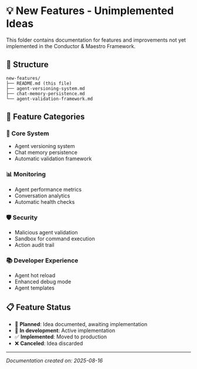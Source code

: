 # 💡 New Features - Unimplemented Ideas

This folder contains documentation for features and improvements not yet implemented in the Conductor & Maestro Framework.

## 📁 **Structure**

```
new-features/
├── README.md (this file)
├── agent-versioning-system.md
├── chat-memory-persistence.md
└── agent-validation-framework.md
```

## 🎯 **Feature Categories**

### **🔧 Core System**
- Agent versioning system
- Chat memory persistence
- Automatic validation framework

### **📊 Monitoring**
- Agent performance metrics
- Conversation analytics
- Automatic health checks

### **🛡️ Security**
- Malicious agent validation
- Sandbox for command execution
- Action audit trail

### **📚 Developer Experience**
- Agent hot reload
- Enhanced debug mode
- Agent templates

## 📋 **Feature Status**

- 🎯 **Planned**: Idea documented, awaiting implementation
- 🚧 **In development**: Active implementation
- ✅ **Implemented**: Moved to production
- ❌ **Canceled**: Idea discarded

---
*Documentation created on: 2025-08-16*